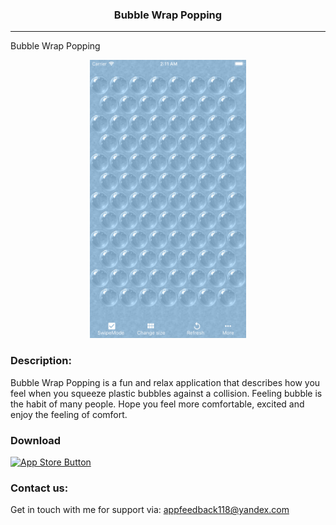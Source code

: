 <p align="center">
<h3 align="center"> Bubble Wrap Popping</h3>
</p>

---

Bubble Wrap Popping

<p align="center">
<img src="demo.png" width="250" height="445">
</p>

### Description:
Bubble Wrap Popping is a fun and relax application that describes how you feel when you squeeze plastic bubbles against a collision.
Feeling bubble is the habit of many people.
Hope you feel more comfortable, excited and enjoy the feeling of comfort.


### Download
[![App Store Button](http://imgur.com/y8PTxr9.png "App Store Button")](https://itunes.apple.com/us/app/bubble-wrap-popping/id1198735181?l=vi&ls=1&mt=8)


### Contact us:

Get in touch with me for support via: appfeedback118@yandex.com



